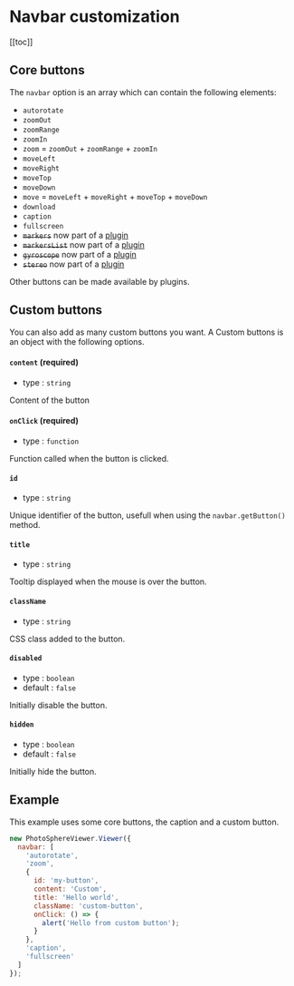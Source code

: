 # Navbar customization

[[toc]]

## Core buttons

The `navbar` option is an array which can contain the following elements:

  - `autorotate`
  - `zoomOut`
  - `zoomRange`
  - `zoomIn`
  - `zoom` = `zoomOut` + `zoomRange` + `zoomIn`
  - `moveLeft`
  - `moveRight`
  - `moveTop`
  - `moveDown`
  - `move` = `moveLeft` + `moveRight` + `moveTop` + `moveDown`
  - `download`
  - `caption`
  - `fullscreen`
  - ~~`markers`~~ now part of a [plugin](../plugins/plugin-markers.md)
  - ~~`markersList`~~ now part of a [plugin](../plugins/plugin-markers.md)
  - ~~`gyroscope`~~ now part of a [plugin](../plugins/plugin-gyroscope.md)
  - ~~`stereo`~~ now part of a [plugin](../plugins/plugin-stereo.md)

Other buttons can be made available by plugins.

## Custom buttons

You can also add as many custom buttons you want. A Custom buttons is an object with the following options.

#### `content` (required)
- type : `string`

Content of the button

#### `onClick` (required)
- type : `function`

Function called when the button is clicked.

#### `id`
- type : `string`

Unique identifier of the button, usefull when using the `navbar.getButton()` method.

#### `title`
- type : `string`

Tooltip displayed when the mouse is over the button.

#### `className`
- type : `string`

CSS class added to the button.

#### `disabled`
- type : `boolean`
- default : `false`

Initially disable the button.

#### `hidden`
- type : `boolean`
- default : `false`

Initially hide the button.


## Example

This example uses some core buttons, the caption and a custom button.

```js
new PhotoSphereViewer.Viewer({
  navbar: [
    'autorotate',
    'zoom',
    {
      id: 'my-button',
      content: 'Custom',
      title: 'Hello world',
      className: 'custom-button',
      onClick: () => {
        alert('Hello from custom button');
      }
    },
    'caption',
    'fullscreen'
  ]
});
```
